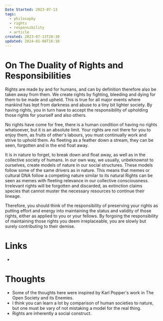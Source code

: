 ```yaml
---
Date Started: 2023-07-13
tags:
  - philosophy
  - rights
  - responsibility
  - article
created: 2023-07-13T20:30
updated: 2024-01-06T16:18
---
```

# On The Duality of Rights and Responsibilities

Rights are made by and for humans, and can by definition therefore also be taken away from them. We create rights by fighting, bleeding and dying for them to be made and upheld. This is true for all major events where mankind has lept from darkness and abuse to a tiny bit lighter society.  By having rights, you in turn have to accept the responsibility of upholding those rights for yourself and also others. 

No rights have come for free, there is a human condition of having no rights whatsoever, but it is an absolute limit. Your rights are not there for you to enjoy them, as fruits of other's labours, you must continually work and strive to uphold them. As fleeting as a feather down a stream, they can be seen, forgotten and in the end float away.  

It is in nature to forget, to break down and float away, as well as in the collective society of humans. In our own way, we usually, unbeknownst to ourselves, create models of nature in our social structures. These models follow some of the same drivers as in nature. This means that memes or cultural DNA follow a competing nature similar to its natural 
Rights can be seen as memes with fleeting relevance in our collective consciousness. Irrelevant rights will be forgotten and discarded, as extinction claims species that cannot muster the necessary resources to continue their lineage. 

Therefore, you should think of the responsibility of preserving your rights as putting effort and energy into maintaining the status and validity of those rights, either as applied to you or your fellows. By forgoing the responsibility of maintaining those rights you deem irreplaceable, you are slowly but surely contributing to their demise. 


# Links
- 

# Thoughts 
- Some of the thoughts here were inspired by Karl Popper's work in The Open Society and its Enemies. 
- I think you can learn a lot by comparison of human societies to nature, but one must be vary of not mistaking a model for the real thing. 
- Rights are inherently a social construct. 


